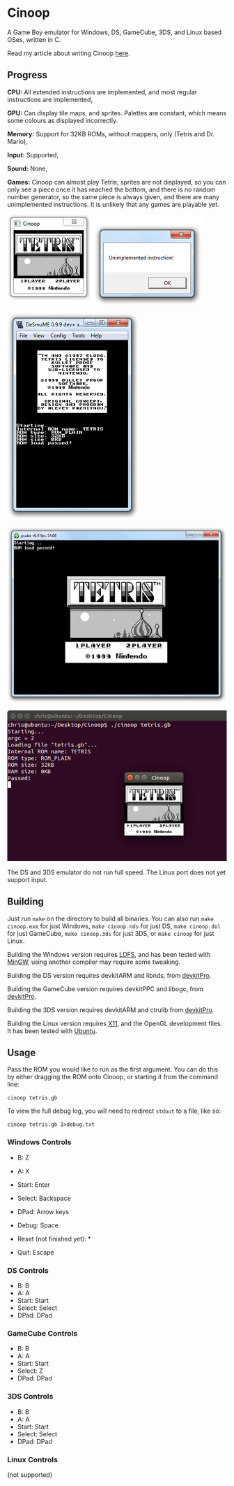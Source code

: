 Cinoop
======
A Game Boy emulator for Windows, DS, GameCube, 3DS, and Linux based OSes, written in C.

Read my article about writing Cinoop [here](http://cturt.github.io/cinoop.html).

## Progress
**CPU:** All extended instructions are implemented, and most regular instructions are implemented,

**GPU:** Can display tile maps, and sprites. Palettes are constant, which means some colours as displayed incorrectly.

**Memory:** Support for 32KB ROMs, without mappers, only (Tetris and Dr. Mario),

**Input:** Supported,

**Sound:** None,

**Games:** Cinoop can almost play Tetris; sprites are not displayed, so you can only see a piece once it has reached the bottom, and there is no random number generator, so the same piece is always given, and there are many unimplemented instructions. It is unlikely that any games are playable yet.

![Windows version running Tetris](tetris.png)

![DS emulator running Cinoop](ds.png)

![GameCube emulator running Cinoop](gamecube.png)

![Ubuntu version running Tetris](ubuntu.png)

The DS and 3DS emulator do not run full speed. The Linux port does not yet support input.

## Building
Just run `make` on the directory to build all binaries. You can also run `make cinoop.exe` for just Windows, `make cinoop.nds` for just DS, `make cinoop.dol` for just GameCube, `make cinoop.3ds` for just 3DS, or `make cinoop` for just Linux.

Building the Windows version requires [LDFS](https://github.com/CTurt/LDFS), and has been tested with [MinGW](http://www.mingw.org/), using another compiler may require some tweaking.

Building the DS version requires devkitARM and libnds, from [devkitPro](http://devkitPro.org).

Building the GameCube version requires devkitPPC and libogc, from [devkitPro](http://devkitPro.org).

Building the 3DS version requires devkitARM and ctrulib from [devkitPro](http://devkitPro.org).

Building the Linux version requires [X11](http://en.wikipedia.org/wiki/X_Window_System), and the OpenGL development files. It has been tested with [Ubuntu](http://www.ubuntu.com/).

## Usage
Pass the ROM you would like to run as the first argument. You can do this by either dragging the ROM onto Cinoop, or starting it from the command line:

    cinoop tetris.gb

To view the full debug log, you will need to redirect `stdout` to a file, like so:

    cinoop tetris.gb 1>debug.txt

### Windows Controls
- B: Z
- A: X
- Start: Enter
- Select: Backspace
- DPad: Arrow keys

- Debug: Space
- Reset (not finished yet): *
- Quit: Escape

### DS Controls
- B: B
- A: A
- Start: Start
- Select: Select
- DPad: DPad

### GameCube Controls
- B: B
- A: A
- Start: Start
- Select: Z
- DPad: DPad

### 3DS Controls
- B: B
- A: A
- Start: Start
- Select: Select
- DPad: DPad

### Linux Controls
(not supported)
